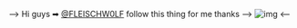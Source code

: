 --> Hi guys ➡ [@FLEISCHW0LF](https://github.com/FLEISCHW0LF) follow this thing for me thanks
--> ![img](https://i.postimg.cc/WbZZgxSL/wlc.png) <--

<!--
**ARLEQUINADE/ARLEQUINADE** is a ✨ _special_ ✨ repository because its `README.md` (this file) appears on your GitHub profile.

Here are some ideas to get you started:

- 🔭 I’m currently working on ...
- 🌱 I’m currently learning ...
- 👯 I’m looking to collaborate on ...
- 🤔 I’m looking for help with ...
- 💬 Ask me about ...
- 📫 How to reach me: ...
- 😄 Pronouns: ...
- ⚡ Fun fact: ...
-->
